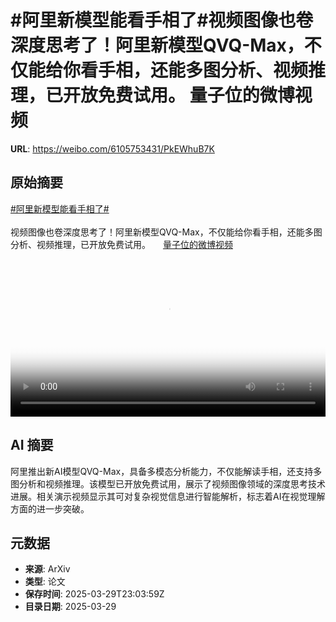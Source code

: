 # #阿里新模型能看手相了#视频图像也卷深度思考了！阿里新模型QVQ-Max，不仅能给你看手相，还能多图分析、视频推理，已开放免费试用。 量子位的微博视频

**URL**: https://weibo.com/6105753431/PkEWhuB7K

## 原始摘要

<a href="https://m.weibo.cn/search?containerid=231522type%3D1%26t%3D10%26q%3D%23%E9%98%BF%E9%87%8C%E6%96%B0%E6%A8%A1%E5%9E%8B%E8%83%BD%E7%9C%8B%E6%89%8B%E7%9B%B8%E4%BA%86%23&amp;extparam=%23%E9%98%BF%E9%87%8C%E6%96%B0%E6%A8%A1%E5%9E%8B%E8%83%BD%E7%9C%8B%E6%89%8B%E7%9B%B8%E4%BA%86%23" data-hide=""><span class="surl-text">#阿里新模型能看手相了#</span></a><br><br>视频图像也卷深度思考了！阿里新模型QVQ-Max，不仅能给你看手相，还能多图分析、视频推理，已开放免费试用。 <a href="https://video.weibo.com/show?fid=1034:5149238879780905" data-hide=""><span class="url-icon"><img style="width: 1rem;height: 1rem" src="https://h5.sinaimg.cn/upload/2015/09/25/3/timeline_card_small_video_default.png" referrerpolicy="no-referrer"></span><span class="surl-text">量子位的微博视频</span></a> <br clear="both"><div style="clear: both"></div><video controls="controls" poster="https://tvax4.sinaimg.cn/orj480/006Fd7o3ly1hzwv12q92qj30u01hcwjh.jpg" style="width: 100%"><source src="https://f.video.weibocdn.com/o0/18zzpWoYlx08n220uqs801041200bH0l0E010.mp4?label=mp4_720p&amp;template=720x1280.24.0&amp;ori=0&amp;ps=1CwnkDw1GXwCQx&amp;Expires=1743292952&amp;ssig=KzgIUnMKxl&amp;KID=unistore,video"><source src="https://f.video.weibocdn.com/o0/F4lUIq21lx08n220vVZK010412006PvU0E010.mp4?label=mp4_hd&amp;template=540x960.24.0&amp;ori=0&amp;ps=1CwnkDw1GXwCQx&amp;Expires=1743292952&amp;ssig=M7kP0bQ9m8&amp;KID=unistore,video"><source src="https://f.video.weibocdn.com/o0/BUxpRSyflx08n220nfsc010412003oyN0E010.mp4?label=mp4_ld&amp;template=360x640.24.0&amp;ori=0&amp;ps=1CwnkDw1GXwCQx&amp;Expires=1743292952&amp;ssig=UzsZB6tlTK&amp;KID=unistore,video"><p>视频无法显示，请前往<a href="https://video.weibo.com/show?fid=1034%3A5149238879780905" target="_blank" rel="noopener noreferrer">微博视频</a>观看。</p></video>

## AI 摘要

阿里推出新AI模型QVQ-Max，具备多模态分析能力，不仅能解读手相，还支持多图分析和视频推理。该模型已开放免费试用，展示了视频图像领域的深度思考技术进展。相关演示视频显示其可对复杂视觉信息进行智能解析，标志着AI在视觉理解方面的进一步突破。

## 元数据

- **来源**: ArXiv
- **类型**: 论文
- **保存时间**: 2025-03-29T23:03:59Z
- **目录日期**: 2025-03-29

